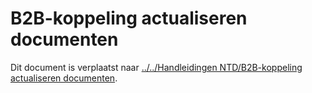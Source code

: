 # B2B-koppeling actualiseren documenten
Dit document is verplaatst naar
[../../Handleidingen NTD/B2B-koppeling actualiseren documenten](../../Handleidingen%20NTD/b2b-koppeling-actualiseren-documenten.md).